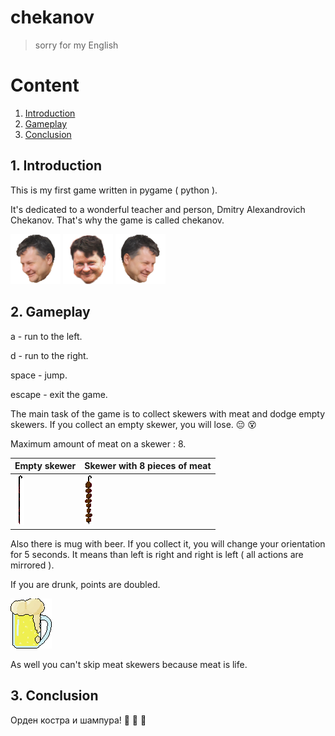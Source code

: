 # chekanov
> sorry for my English

# Content
1. [Introduction](#intro)
2. [Gameplay](#gameplay)
3. [Conclusion](#conc)

<a name="intro"></a>
## 1. Introduction

This is my first game written in pygame ( python ).

It's dedicated to a wonderful teacher and person, Dmitry Alexandrovich Chekanov. That's why the game is called chekanov.

![chekanov left](image/chekanov%20left.png) ![chekanov front](image/chekanov%20front.png) ![chekanov right](image/chekanov%20right.png)

<a name="gameplay"></a>
## 2. Gameplay

a - run to the left.

d - run to the right.

space - jump.

escape - exit the game.


The main task of the game is to collect skewers with meat and dodge empty skewers. If you collect an empty skewer, you will lose. :pensive: :dizzy_face:

Maximum amount of meat on a skewer : 8.

| Empty skewer                    | Skewer with 8 pieces of meat                     |
| ------------------------------- | ------------------------------------------------ |
| ![Empty skewer](image/zero.png) | ![Skewer with 8 pieces of meat ](image/8_v2.png) |

Also there is mug with beer. If you collect it, you will change your orientation for 5 seconds. It means than left is right and right is left ( all actions are mirrored ).

If you are drunk, points are doubled.

![mug with beer](image/beer.png)

As well you can't skip meat skewers because meat is life.

<a name="conc"></a>
## 3. Conclusion

Орден костра и шампура! :muscle: :muscle: :muscle: